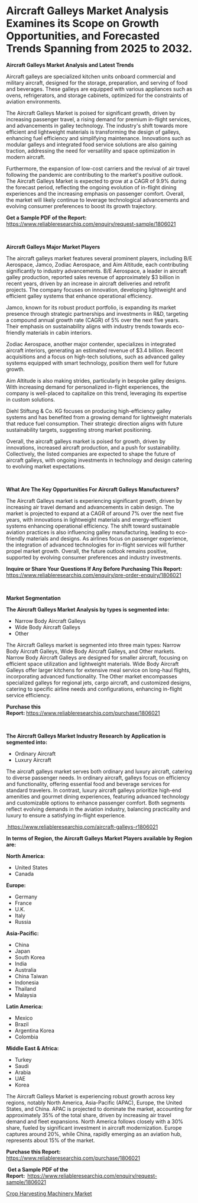 <p><h1>Aircraft Galleys Market Analysis Examines its Scope on Growth Opportunities, and Forecasted Trends Spanning from 2025 to 2032.</h1></p><p><strong>Aircraft Galleys Market Analysis and Latest Trends</strong></p>
<p><p>Aircraft galleys are specialized kitchen units onboard commercial and military aircraft, designed for the storage, preparation, and serving of food and beverages. These galleys are equipped with various appliances such as ovens, refrigerators, and storage cabinets, optimized for the constraints of aviation environments.</p><p>The Aircraft Galleys Market is poised for significant growth, driven by increasing passenger travel, a rising demand for premium in-flight services, and advancements in galley technology. The industry's shift towards more efficient and lightweight materials is transforming the design of galleys, enhancing fuel efficiency and simplifying maintenance. Innovations such as modular galleys and integrated food service solutions are also gaining traction, addressing the need for versatility and space optimization in modern aircraft.</p><p>Furthermore, the expansion of low-cost carriers and the revival of air travel following the pandemic are contributing to the market's positive outlook. The Aircraft Galleys Market is expected to grow at a CAGR of 9.9% during the forecast period, reflecting the ongoing evolution of in-flight dining experiences and the increasing emphasis on passenger comfort. Overall, the market will likely continue to leverage technological advancements and evolving consumer preferences to boost its growth trajectory.</p></p>
<p><strong>Get a Sample PDF of the Report:&nbsp;</strong> <a href="https://www.reliableresearchiq.com/enquiry/request-sample/1806021?utm_campaign=2471&utm_medium=2&utm_source=Github&utm_content=ia&utm_term=22022025&utm_id=aircraft-galleys">https://www.reliableresearchiq.com/enquiry/request-sample/1806021</a></p>
<p>&nbsp;</p>
<p><strong>Aircraft Galleys Major Market Players</strong></p>
<p><p>The aircraft galleys market features several prominent players, including B/E Aerospace, Jamco, Zodiac Aerospace, and Aim Altitude, each contributing significantly to industry advancements. B/E Aerospace, a leader in aircraft galley production, reported sales revenue of approximately $3 billion in recent years, driven by an increase in aircraft deliveries and retrofit projects. The company focuses on innovation, developing lightweight and efficient galley systems that enhance operational efficiency.</p><p>Jamco, known for its robust product portfolio, is expanding its market presence through strategic partnerships and investments in R&D, targeting a compound annual growth rate (CAGR) of 5% over the next five years. Their emphasis on sustainability aligns with industry trends towards eco-friendly materials in cabin interiors.</p><p>Zodiac Aerospace, another major contender, specializes in integrated aircraft interiors, generating an estimated revenue of $3.4 billion. Recent acquisitions and a focus on high-tech solutions, such as advanced galley systems equipped with smart technology, position them well for future growth.</p><p>Aim Altitude is also making strides, particularly in bespoke galley designs. With increasing demand for personalized in-flight experiences, the company is well-placed to capitalize on this trend, leveraging its expertise in custom solutions.</p><p>Diehl Stiftung & Co. KG focuses on producing high-efficiency galley systems and has benefited from a growing demand for lightweight materials that reduce fuel consumption. Their strategic direction aligns with future sustainability targets, suggesting strong market positioning.</p><p>Overall, the aircraft galleys market is poised for growth, driven by innovations, increased aircraft production, and a push for sustainability. Collectively, the listed companies are expected to shape the future of aircraft galleys, with ongoing investments in technology and design catering to evolving market expectations.</p></p>
<p>&nbsp;</p>
<p><strong>What Are The Key Opportunities For Aircraft Galleys Manufacturers?</strong></p>
<p><p>The Aircraft Galleys market is experiencing significant growth, driven by increasing air travel demand and advancements in cabin design. The market is projected to expand at a CAGR of around 7% over the next five years, with innovations in lightweight materials and energy-efficient systems enhancing operational efficiency. The shift toward sustainable aviation practices is also influencing galley manufacturing, leading to eco-friendly materials and designs. As airlines focus on passenger experience, the integration of advanced technologies for in-flight services will further propel market growth. Overall, the future outlook remains positive, supported by evolving consumer preferences and industry investments.</p></p>
<p><strong>Inquire or Share Your Questions If Any Before Purchasing This Report:</strong> <a href="https://www.reliableresearchiq.com/enquiry/pre-order-enquiry/1806021?utm_campaign=2471&utm_medium=2&utm_source=Github&utm_content=ia&utm_term=22022025&utm_id=aircraft-galleys">https://www.reliableresearchiq.com/enquiry/pre-order-enquiry/1806021</a></p>
<p>&nbsp;</p>
<p><strong>Market Segmentation</strong></p>
<p><strong>The Aircraft Galleys Market Analysis by types is segmented into:</strong></p>
<p><ul><li>Narrow Body Aircraft Galleys</li><li>Wide Body Aircraft Galleys</li><li>Other</li></ul></p>
<p><p>The Aircraft Galleys market is segmented into three main types: Narrow Body Aircraft Galleys, Wide Body Aircraft Galleys, and Other markets. Narrow Body Aircraft Galleys are designed for smaller aircraft, focusing on efficient space utilization and lightweight materials. Wide Body Aircraft Galleys offer larger kitchens for extensive meal service on long-haul flights, incorporating advanced functionality. The Other market encompasses specialized galleys for regional jets, cargo aircraft, and customized designs, catering to specific airline needs and configurations, enhancing in-flight service efficiency.</p></p>
<p><strong>Purchase this Report:&nbsp;</strong><a href="https://www.reliableresearchiq.com/purchase/1806021?utm_campaign=2471&utm_medium=2&utm_source=Github&utm_content=ia&utm_term=22022025&utm_id=aircraft-galleys">https://www.reliableresearchiq.com/purchase/1806021</a></p>
<p>&nbsp;</p>
<p><strong>The Aircraft Galleys Market Industry Research by Application is segmented into:</strong></p>
<p><ul><li>Ordinary Aircraft</li><li>Luxury Aircraft</li></ul></p>
<p><p>The aircraft galleys market serves both ordinary and luxury aircraft, catering to diverse passenger needs. In ordinary aircraft, galleys focus on efficiency and functionality, offering essential food and beverage services for standard travelers. In contrast, luxury aircraft galleys prioritize high-end amenities and gourmet dining experiences, featuring advanced technology and customizable options to enhance passenger comfort. Both segments reflect evolving demands in the aviation industry, balancing practicality and luxury to ensure a satisfying in-flight experience.</p></p>
<p><a href="https://www.reliableresearchiq.com/aircraft-galleys-r1806021?utm_campaign=2471&utm_medium=2&utm_source=Github&utm_content=ia&utm_term=22022025&utm_id=aircraft-galleys">&nbsp;https://www.reliableresearchiq.com/aircraft-galleys-r1806021</a></p>
<p><strong>In terms of Region, the Aircraft Galleys Market Players available by Region are:</strong></p>
<p>
    <p> <strong> North America: </strong>
        <ul>
            <li>United States</li>
            <li>Canada</li>
        </ul>
        </p> 
    <p> <strong> Europe: </strong>
        <ul>
            <li>Germany</li>
            <li>France</li>
            <li>U.K.</li>
            <li>Italy</li>
            <li>Russia</li>
        </ul>
        </p> 
    <p> <strong> Asia-Pacific: </strong>
        <ul>
            <li>China</li>
            <li>Japan</li>
            <li>South Korea</li>
            <li>India</li>
            <li>Australia</li>
            <li>China Taiwan</li>
            <li>Indonesia</li>
            <li>Thailand</li>
            <li>Malaysia</li>
        </ul>
        </p> 
    <p> <strong> Latin America: </strong>
        <ul>
            <li>Mexico</li>
            <li>Brazil</li>
            <li>Argentina Korea</li>
            <li>Colombia</li>
        </ul>
        </p> 
    <p> <strong> Middle East & Africa: </strong>
        <ul>
            <li>Turkey</li>
            <li>Saudi</li>
            <li>Arabia</li>
            <li>UAE</li>
            <li>Korea</li>
        </ul>
    </p>
    </p>
<p><p>The Aircraft Galleys Market is experiencing robust growth across key regions, notably North America, Asia-Pacific (APAC), Europe, the United States, and China. APAC is projected to dominate the market, accounting for approximately 35% of the total share, driven by increasing air travel demand and fleet expansions. North America follows closely with a 30% share, fueled by significant investment in aircraft modernization. Europe captures around 20%, while China, rapidly emerging as an aviation hub, represents about 15% of the market.</p></p>
<p><strong>Purchase this Report: </strong><a href="https://www.reliableresearchiq.com/purchase/1806021?utm_campaign=2471&utm_medium=2&utm_source=Github&utm_content=ia&utm_term=22022025&utm_id=aircraft-galleys">https://www.reliableresearchiq.com/purchase/1806021</a></p>
<p>&nbsp;<strong>Get a Sample PDF of the Report:&nbsp;&nbsp;</strong><a href="https://www.reliableresearchiq.com/enquiry/request-sample/1806021?utm_campaign=2471&utm_medium=2&utm_source=Github&utm_content=ia&utm_term=22022025&utm_id=aircraft-galleys">https://www.reliableresearchiq.com/enquiry/request-sample/1806021</a></p>
<p><strong></strong></p>
<p><p><a href="https://github.com/raffadongraffadong/Market-Research-Report-List-1/blob/main/crop-harvesting-machinery-market.md?utm_campaign=2471&utm_medium=2&utm_source=Github&utm_content=ia&utm_term=22022025&utm_id=aircraft-galleys">Crop Harvesting Machinery Market</a></p></p>